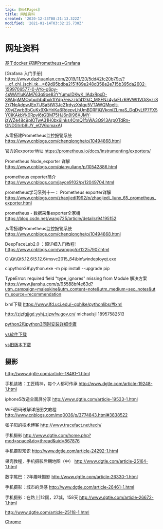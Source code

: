 ```yaml
---
tags: [NetPages]
title: 网址资料
created: '2020-12-23T08:21:13.322Z'
modified: '2021-01-14T03:32:25.730Z'
---
```


# 网址资料

[基于docker 搭建Prometheus+Grafana](https://www.cnblogs.com/xiao987334176/p/9930517.html)

[Grafana 入门手册] 
https://www.dazhuanlan.com/2019/11/20/5dd42fc20b79e/?__cf_chl_jschl_tk__=69d95bdba2151f89e248d358e2e715b395da2602-1599706577-0-AYo-g6py-4sWAYIuKAM763q9oe83YYumuIDKwK_IAdxRpxD-3WJigMMOqbuihb4hxk1lYdp7eiszzbf412kC_MSENz4ylaELr69VWI1VOjSyzrSZr7NeAdpwJEo7iJSa5tW3Jc21rdyzXsIqu5VTAWQMpelt-X9yjZwrbBbCuKx9XkHriKa6RdepvLhUmBDRFiQVkqniZLmaS_DqDyLfP7FX5YCiKAkbYk0RpvI6tGBM75HJ6n9i96XJMY-jzWZe48c9plOTwA31H0bx6Inks4OmQ1fxWA3Q913Arp0TdRn-GNDGlrrb8lJY_eOV6omaxA)

从零搭建Prometheus监控报警系统
https://www.cnblogs.com/chenqionghe/p/10494868.html

官方的exporter地址
https://prometheus.io/docs/instrumenting/exporters/

Prometheus Node_exporter 详解
https://www.cnblogs.com/qianyuliang/p/10542886.html

prometheus exporter简介
https://www.cnblogs.com/jayce9102/p/12049704.html

prometheus学习系列十一： Prometheus exporter详解
https://www.cnblogs.com/zhaojiedi1992/p/zhaojiedi_liunx_65_prometheus_exporter.html

prometheus - 数据采集exporter全家桶
https://blog.csdn.net/wang725/article/details/94195152

从零搭建Prometheus监控报警系统
https://www.cnblogs.com/chenqionghe/p/10494868.html

DeepFaceLab2.0 ：超详细入门教程!
https://www.cnblogs.com/wangpg/p/12257907.html

C:\Qt\Qt5.12.6\5.12.6\msvc2015_64\bin\windeployqt.exe

c:\python38\python.exe -m pip install --upgrade pip

TypeError: required field "type_ignores" missing from Module 解决方案
https://www.jianshu.com/p/95588bf4e63d?utm_campaign=maleskine&utm_content=note&utm_medium=seo_notes&utm_source=recommendation

lxml下载
https://www.lfd.uci.edu/~gohlke/pythonlibs/#lxml

http://zjzfgjjgd.yyhj.zjzwfw.gov.cn/
michaelsjl
18957582513

[python2和python3同时安装详细步骤](https://blog.csdn.net/qq_24373725/article/details/79638932)

[vs软件下载](https://visualstudio.microsoft.com/zh-hans/downloads/)

[vs旧版本下载](https://visualstudio.microsoft.com/zh-hans/vs/older-downloads/)

## 摄影

http://www.dgtle.com/article-18481-1.html

手机装裱：工匠精神，每个人都可传承
http://www.dgtle.com/article-19248-1.html

iphone5改造全面屏分享
http://www.dgtle.com/article-19533-1.html

WiFi密码破解详细图文教程
http://www.cnblogs.com/mq0036/p/3774843.html#3838522

张子阳的技术博客
http://www.tracefact.net/tech/

手机摄影
http://www.dgtle.com/home.php?mod=space&do=thread&uid=867876

手机摄影知识
http://www.dgtle.com/article-24292-1.html

果壳教程，手机摄影后期地图（中）
http://www.dgtle.com/article-25164-1.html

数字尾巴：2年趣味摄影
http://www.dgtle.com/article-26330-1.html

手机摄影：城市的灵感
http://www.dgtle.com/article-26461-1.html

手机摄影：在路上|12国，27城，158天
http://www.dgtle.com/article-26672-1.html

http://www.dgtle.com/article-25118-1.html

[Chrome](https://www.lanzous.com/b138066)

